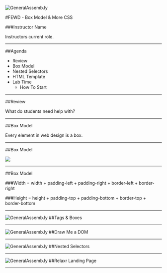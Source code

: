 ![GeneralAssemb.ly](../../img/icons/FEWD_Logo.png)

#FEWD - Box Model & More CSS

###Instructor Name

Instructors current role.

---


##Agenda

*	Review
*	Box Model
*	Nested Selectors
*	HTML Template
*	Lab Time
	*	How To Start	

---

##Review

What do students need help with?

---

##Box Model

Every element in web design is a box. 

---


##Box Model

![](http://www.mandalatv.net/itp/drivebys/css/lib/img/box_model.gif)

---

##Box Model

###Width = width + padding-left + padding-right + border-left + border-right

###Height = height + padding-top + padding-bottom + border-top + border-bottom

---


![GeneralAssemb.ly](../../img/icons/code_along.png)
##Tags & Boxes

---


![GeneralAssemb.ly](../../img/icons/exercise_icon_md.png)
##Draw Me a DOM

---

![GeneralAssemb.ly](../../img/icons/code_along.png)
##Nested Selectors

---


![GeneralAssemb.ly](../../img/icons/exercise_icon_md.png)
##Relaxr Landing Page

---

